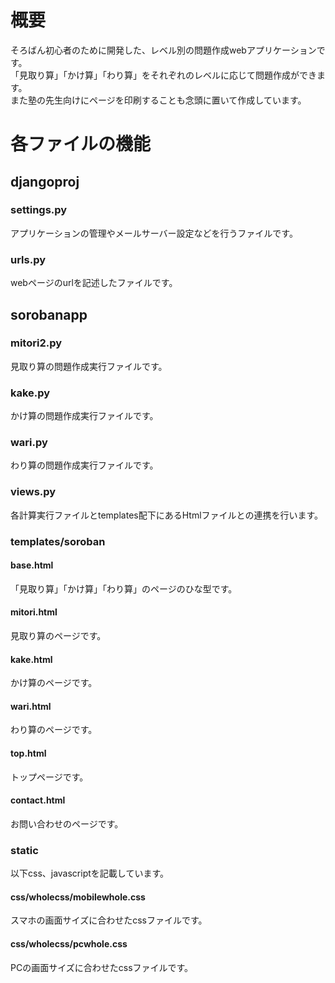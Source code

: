 # 概要
そろばん初心者のために開発した、レベル別の問題作成webアプリケーションです。  
「見取り算」「かけ算」「わり算」をそれぞれのレベルに応じて問題作成ができます。  
また塾の先生向けにページを印刷することも念頭に置いて作成しています。  
# 各ファイルの機能
## djangoproj
### settings.py
アプリケーションの管理やメールサーバー設定などを行うファイルです。
### urls.py
webページのurlを記述したファイルです。
## sorobanapp
### mitori2.py
見取り算の問題作成実行ファイルです。
### kake.py  
かけ算の問題作成実行ファイルです。
### wari.py  
わり算の問題作成実行ファイルです。
### views.py
各計算実行ファイルとtemplates配下にあるHtmlファイルとの連携を行います。

### templates/soroban
#### base.html
「見取り算」「かけ算」「わり算」のページのひな型です。
#### mitori.html
見取り算のページです。
#### kake.html
かけ算のページです。
#### wari.html
わり算のページです。
#### top.html
トップページです。
#### contact.html
お問い合わせのページです。

### static
以下css、javascriptを記載しています。
#### css/wholecss/mobilewhole.css
スマホの画面サイズに合わせたcssファイルです。
#### css/wholecss/pcwhole.css
PCの画面サイズに合わせたcssファイルです。
